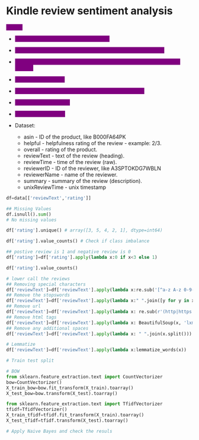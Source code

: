# Kindle review sentiment analysis

<mark style="color:purple;background-color:purple;">**Steps:**</mark>

* <mark style="color:purple;background-color:purple;">**Remove null records from the dataset**</mark>
* <mark style="color:purple;background-color:purple;">**Check the unique value for y (0 to 5) ⇒ Convert it into 0 to 1**</mark>
* <mark style="color:purple;background-color:purple;">**Remove special characters, URL, stopwords, html tags, additional spaces**</mark>
* <mark style="color:purple;background-color:purple;">**Lemmatize the data**</mark>
* <mark style="color:purple;background-color:purple;">**On train using fit\_transform encode using tfidf/bow**</mark>
* <mark style="color:purple;background-color:purple;">**On test use transform**</mark>
* <mark style="color:purple;background-color:purple;">**Apply the algorithm**</mark>



* Dataset:
  * asin - ID of the product, like B000FA64PK
  * helpful - helpfulness rating of the review - example: 2/3.
  * overall - rating of the product.
  * reviewText - text of the review (heading).
  * reviewTime - time of the review (raw).
  * reviewerID - ID of the reviewer, like A3SPTOKDG7WBLN
  * reviewerName - name of the reviewer.
  * summary - summary of the review (description).
  * unixReviewTime - unix timestamp

```python
df=data[['reviewText','rating']]

## Missing Values
df.isnull().sum()
# No missing values

df['rating'].unique() # array([3, 5, 4, 2, 1], dtype=int64)

df['rating'].value_counts() # Check if class imbalance

## postive review is 1 and negative review is 0
df['rating']=df['rating'].apply(lambda x:0 if x<3 else 1)

df['rating'].value_counts()

# lower call the reviews
## Removing special characters
df['reviewText']=df['reviewText'].apply(lambda x:re.sub('[^a-z A-z 0-9-]+', '',x))
## Remove the stopswords
df['reviewText']=df['reviewText'].apply(lambda x:" ".join([y for y in x.split() if y not in stopwords.words('english')]))
## Remove url 
df['reviewText']=df['reviewText'].apply(lambda x: re.sub(r'(http|https|ftp|ssh)://([\w_-]+(?:(?:\.[\w_-]+)+))([\w.,@?^=%&:/~+#-]*[\w@?^=%&/~+#-])?', '' , str(x)))
## Remove html tags
df['reviewText']=df['reviewText'].apply(lambda x: BeautifulSoup(x, 'lxml').get_text())
## Remove any additional spaces
df['reviewText']=df['reviewText'].apply(lambda x: " ".join(x.split()))

# Lemmatize
df['reviewText']=df['reviewText'].apply(lambda x:lemmatize_words(x))

# Train test split

# BOW
from sklearn.feature_extraction.text import CountVectorizer
bow=CountVectorizer()
X_train_bow=bow.fit_transform(X_train).toarray()
X_test_bow=bow.transform(X_test).toarray()

from sklearn.feature_extraction.text import TfidfVectorizer
tfidf=TfidfVectorizer()
X_train_tfidf=tfidf.fit_transform(X_train).toarray()
X_test_tfidf=tfidf.transform(X_test).toarray()

# Apply Naive Bayes and check the resuls
```
